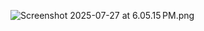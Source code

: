 ![Screenshot 2025-07-27 at 6.05.15 PM.png](../../../../../Desktop/Screenshot%202025-07-27%20at%206.05.15%E2%80%AFPM.png)